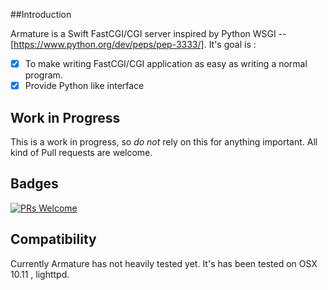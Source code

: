 ##Introduction

Armature is a Swift FastCGI/CGI server inspired by Python WSGI --[https://www.python.org/dev/peps/pep-3333/]. It's goal is :
- [x] To make writing FastCGI/CGI application as easy as writing a normal program.
- [x] Provide Python like interface

## Work in Progress

This is a work in progress, so *do not* rely on this for anything important.
All kind of Pull requests are welcome.

## Badges
[![PRs Welcome](https://img.shields.io/badge/prs-welcome-brightgreen.svg?style=flat-square)](http://makeapullrequest.com)

## Compatibility

Currently Armature has not heavily tested yet. It's has been tested on OSX 10.11 , lighttpd.
